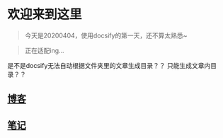 # 欢迎来到这里

> 今天是20200404，使用docsify的第一天，还不算太熟悉~

> 正在适配ing...

是不是docsify无法自动根据文件夹里的文章生成目录？？
只能生成文章内目录？？

##  [博客](/assets/blogs/)
##  [笔记](/assets/notes/)